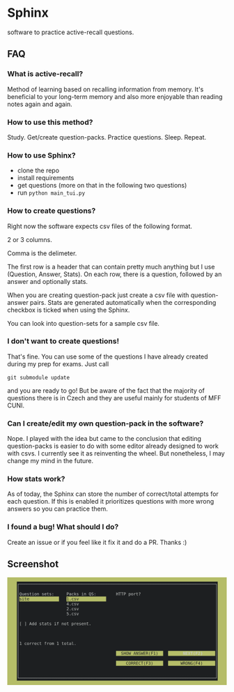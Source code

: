 # Sphinx
software to practice active-recall questions.

## FAQ
### What is active-recall?
Method of learning based on recalling information from memory.
It's beneficial to your long-term memory and also more enjoyable than reading notes again and
again.

### How to use this method?
Study. Get/create question-packs. Practice questions. Sleep. Repeat.

### How to use Sphinx?
- clone the repo
- install requirements
- get questions (more on that in the following two questions)
- run 
``` python main_tui.py ```

### How to create questions?
Right now the software expects csv files of the following format.

2 or 3 columns.

Comma is the delimeter.

The first row is a header that can contain pretty much anything 
but I use (Question, Answer, Stats).
On each row, there is a question, followed by an answer and optionally stats.

When you are creating question-pack just create a csv file with question-answer pairs.
Stats are generated automatically when the corresponding checkbox is ticked 
when using the Sphinx.

You can look into question-sets for a sample csv file.

### I don't want to create questions!
That's fine.
You can use some of the questions I have already created during my prep for exams.
Just call
```git submodule init
git submodule update
```
and you are ready to go!
But be aware of the fact that the majority of questions there is in Czech 
and they are useful mainly for students of MFF CUNI.

### Can I create/edit my own question-pack in the software?
Nope. I played with the idea but came to the conclusion that editing question-packs is 
easier to do with some editor already designed to work with csvs. 
I currently see it as reinventing the wheel.
But nonetheless, I may change my mind in the future.

### How stats work?
As of today, the Sphinx can store the number of correct/total attempts for each question.
If this is enabled it prioritizes questions with more wrong answers so you can practice them.

### I found a bug! What should I do?
Create an issue or if you feel like it fix it and do a PR. Thanks :)

## Screenshot
![screenshot](screenshot.png)
